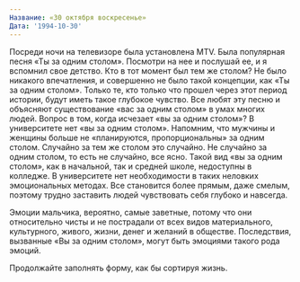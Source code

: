 ```yaml
---
Название: «30 октября воскресенье»
Дата: '1994-10-30'
---
```


Посреди ночи на телевизоре была установлена ​​MTV. Была популярная песня «Ты за одним столом». Посмотри на нее и послушай ее, и я вспомнил свое детство. Кто в тот момент был тем же столом? Не было никакого впечатления, и совершенно не было такой концепции, как «Ты за одним столом». Только те, кто только что прошел через этот период истории, будут иметь такое глубокое чувство. Все любят эту песню и объясняют существование «вас за одним столом» в умах многих людей. Вопрос в том, когда исчезает «вы за одним столом»? В университете нет «вы за одним столом». Напомним, что мужчины и женщины больше не «планируются, пропорциональны» за одним столом. Случайно за тем же столом это случайно. Не случайно за одним столом, то есть не случайно, все ясно. Такой вид «вы за одним столом», как в начальной, так и средней школе, недоступны в колледже. В университете нет необходимости в таких неловких эмоциональных методах. Все становится более прямым, даже смелым, поэтому трудно заставить людей чувствовать себя глубоко и навсегда.

Эмоции мальчика, вероятно, самые заветные, потому что они относительно чисты и не пострадали от всех видов материального, культурного, живого, жизни, денег и желаний в обществе. Последствия, вызванные «Вы за одним столом», могут быть эмоциями такого рода эмоций.

Продолжайте заполнять форму, как бы сортируя жизнь.

